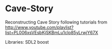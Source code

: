 Cave-Story
==========

Reconstructing Cave Story following tutorials from http://www.youtube.com/playlist?list=PL006xsVEsbKjSKBmLu1clo85yLrwjY67X

Libraries:
SDL2
boost
